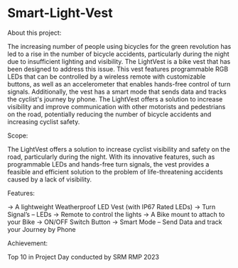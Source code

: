 # Smart-Light-Vest
About this project:

The increasing number of people using bicycles for the green revolution has led to a rise in the number of bicycle accidents, particularly during the night due to insufficient lighting and visibility. The LightVest is a bike vest that has been designed to address this issue. This vest features programmable RGB LEDs that can be controlled by a wireless remote with customizable buttons, as well as an accelerometer that enables hands-free control of turn signals. Additionally, the vest has a smart mode that sends data and tracks the cyclist's journey by phone. The LightVest offers a solution to increase visibility and improve communication with other motorists and pedestrians on the road, potentially reducing the number of bicycle accidents and increasing cyclist safety.

Scope:

The LightVest offers a solution to increase cyclist visibility and safety on the road, particularly during the night. With its innovative features, such as programmable LEDs and hands-free turn signals, the vest provides a feasible and efficient solution to the problem of life-threatening accidents caused by a lack of visibility.

Features:

-> A lightweight Weatherproof LED Vest (with IP67 Rated LEDs)
-> Turn Signal’s – LEDs
-> Remote to control the lights
-> A Bike mount to attach to your Bike
-> ON/OFF Switch Button
-> Smart Mode – Send Data and track your Journey by Phone

Achievement:

Top 10 in Project Day conducted by SRM RMP 2023
